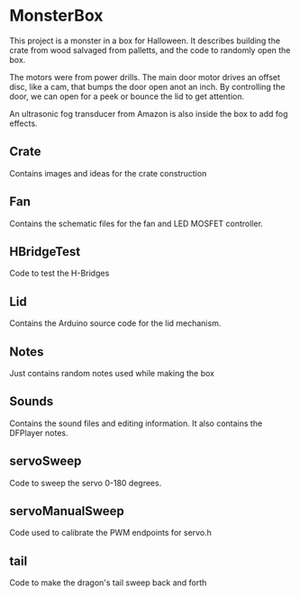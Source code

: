 # MonsterBox
This project is a monster in a box for Halloween.
It describes building the crate from wood salvaged from palletts,
and the code to randomly open the box.

The motors were from power drills.  The main door motor drives an offset disc, like a cam, that 
bumps the door open anot an inch.  By controlling the door, we can open for a peek or bounce the lid to get attention.

An ultrasonic fog transducer from Amazon is also inside the box to add fog effects.

## Crate
Contains images and ideas for the crate construction

## Fan
Contains the schematic files for the fan and LED MOSFET controller.

## HBridgeTest
Code to test the H-Bridges

## Lid
Contains the Arduino source code for the lid mechanism.

## Notes
Just contains random notes used while making the box

## Sounds
Contains the sound files and editing information. It also contains the DFPlayer notes.

## servoSweep
Code to sweep the servo 0-180 degrees.

## servoManualSweep
Code used to calibrate the PWM endpoints for servo.h

## tail
Code to make the dragon's tail sweep back and forth
